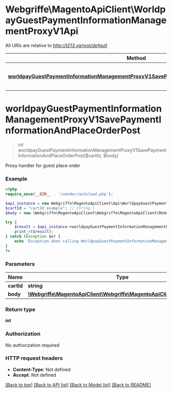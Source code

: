 # Webgriffe\MagentoApiClient\WorldpayGuestPaymentInformationManagementProxyV1Api

All URIs are relative to *http://t213.vg/rest/default*

Method | HTTP request | Description
------------- | ------------- | -------------
[**worldpayGuestPaymentInformationManagementProxyV1SavePaymentInformationAndPlaceOrderPost**](WorldpayGuestPaymentInformationManagementProxyV1Api.md#worldpayGuestPaymentInformationManagementProxyV1SavePaymentInformationAndPlaceOrderPost) | **POST** /V1/worldpay-guest-carts/{cartId}/payment-information | 


# **worldpayGuestPaymentInformationManagementProxyV1SavePaymentInformationAndPlaceOrderPost**
> int worldpayGuestPaymentInformationManagementProxyV1SavePaymentInformationAndPlaceOrderPost($cartId, $body)



Proxy handler for guest place order

### Example
```php
<?php
require_once(__DIR__ . '/vendor/autoload.php');

$api_instance = new Webgriffe\MagentoApiClient\Api\WorldpayGuestPaymentInformationManagementProxyV1Api();
$cartId = "cartId_example"; // string | 
$body = new \Webgriffe\MagentoApiClient\Webgriffe\MagentoApiClient\Model\Body138(); // \Webgriffe\MagentoApiClient\Webgriffe\MagentoApiClient\Model\Body138 | 

try {
    $result = $api_instance->worldpayGuestPaymentInformationManagementProxyV1SavePaymentInformationAndPlaceOrderPost($cartId, $body);
    print_r($result);
} catch (Exception $e) {
    echo 'Exception when calling WorldpayGuestPaymentInformationManagementProxyV1Api->worldpayGuestPaymentInformationManagementProxyV1SavePaymentInformationAndPlaceOrderPost: ', $e->getMessage(), PHP_EOL;
}
?>
```

### Parameters

Name | Type | Description  | Notes
------------- | ------------- | ------------- | -------------
 **cartId** | **string**|  |
 **body** | [**\Webgriffe\MagentoApiClient\Webgriffe\MagentoApiClient\Model\Body138**](../Model/\Webgriffe\MagentoApiClient\Webgriffe\MagentoApiClient\Model\Body138.md)|  | [optional]

### Return type

**int**

### Authorization

No authorization required

### HTTP request headers

 - **Content-Type**: Not defined
 - **Accept**: Not defined

[[Back to top]](#) [[Back to API list]](../../README.md#documentation-for-api-endpoints) [[Back to Model list]](../../README.md#documentation-for-models) [[Back to README]](../../README.md)

